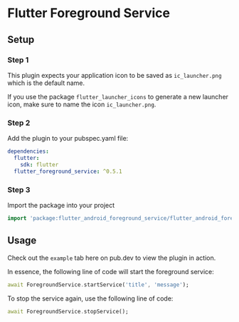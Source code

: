 # Flutter Foreground Service 

## Setup

### Step 1
This plugin expects your application icon to be saved as `ic_launcher.png` which is the default name.

If you use the package `flutter_launcher_icons` to generate a new launcher icon, make sure to name the icon `ic_launcher.png`.

### Step 2
Add the plugin to your pubspec.yaml file:

````yaml
dependencies:
  flutter:
    sdk: flutter
  flutter_foreground_service: ^0.5.1
````

### Step 3
Import the package into your project

```dart
import 'package:flutter_android_foreground_service/flutter_android_foreground_service.dart';
```

## Usage
Check out the `example` tab here on pub.dev to view the plugin in action.

In essence, the following line of code will start the foreground service:

````dart
await ForegroundService.startService('title', 'message');
````

To stop the service again, use the following line of code:

````dart
await ForegroundService.stopService();
````
